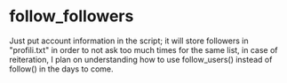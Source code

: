 # follow_followers



Just put account information in the script;
it will store followers in "profili.txt" in order to not ask too much times for the same list, in case of reiteration,
I plan on understanding how to use follow_users() instead of follow() in the days to come.
